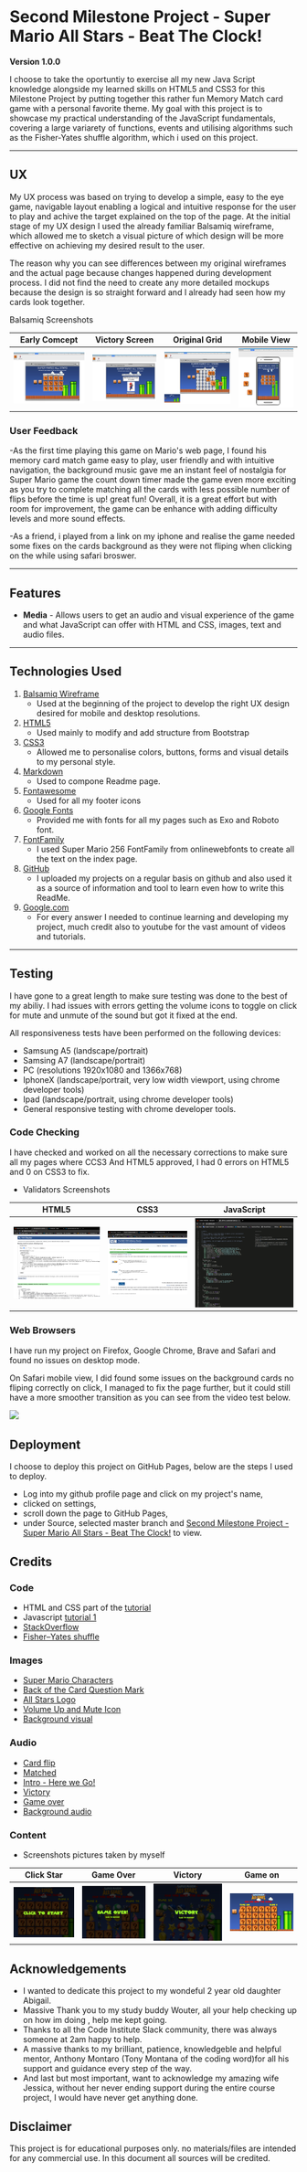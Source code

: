 # Second Milestone Project - Super Mario All Stars - Beat The Clock!

**Version 1.0.0**

I choose to take the oportuntiy to exercise all my new Java Script knowledge alongside my learned skills on HTML5 and CSS3 for this Milestone Project by putting together this rather fun Memory Match card game with a personal favorite theme.
My goal with this project is to showcase my practical understanding of the JavaScript fundamentals, covering a large variarety of functions, events and utilising algorithms such as the Fisher-Yates shuffle algorithm, which i used on this project.

---

## UX

My UX process was based on trying to develop a simple, easy to the eye game, navigable layout enabling a logical and intuitive response for the user to play and achive the target explained on the top of the page.
At the initial stage of my UX design I used the already familiar Balsamiq wireframe, which allowed me to sketch a visual picture of which design will be more effective on achieving my desired result to the user.

The reason why you can see differences between my original wireframes and the actual page because changes happened during development process. I did not find the need to create any more detailed mockups because the design is so straight forward and I already had seen how my cards look together.

Balsamiq Screenshots

| Early Comcept | Victory Screen | Original Grid | Mobile View |
|---------------|----------------|---------------|-------------|
| <img src="assets/img/Balsamiq1.png" /> | <img src="assets/img/Balsamiq2.png" /> | <img src="assets/img/Balsamiq3.png" /> | <img src="assets/img/Balsamiq4.png" /> |


### User Feedback

-As the first time playing this game on Mario's web page, I found his memory card match game easy to play, user friendly and with intuitive navigation, the background music gave me an instant feel of nostalgia for Super Mario game
 the count down timer made the game even more exciting as you try to complete matching all the cards with less possible number of flips before the time is up! great fun!
Overall, it is a great effort but with room for improvement, the game can be enhance with adding difficulty levels and more sound effects.
 
-As a friend, i played from a link on my iphone and realise the game needed some fixes on the cards background as they were not fliping when clicking on the while using safari broswer.


---


## Features

* **Media** - Allows users to get an audio and visual experience of the game and what JavaScript can offer with HTML and CSS, images, text and audio files.

---

## Technologies Used

1. [Balsamiq Wireframe](https://balsamiq.com/)
     - Used at the beginning of the project to develop the right UX design desired for mobile and desktop resolutions.
2. [HTML5](https://en.wikipedia.org/wiki/HTML5)
     - Used mainly to modify and add structure from Bootstrap
3. [CSS3](https://en.wikipedia.org/wiki/Cascading_Style_Sheets#CSS_3)
     - Allowed me to personalise colors, buttons, forms and visual details to my personal style.
4. [Markdown](https://guides.github.com/features/mastering-markdown/)
     - Used to compone Readme page.
5. [Fontawesome](https://fontawesome.com/)
     - Used for all my footer icons
6. [Google Fonts](https://fonts.google.com/)
     - Provided me with fonts for all my pages such as Exo and Roboto font.
7. [FontFamily](https://db.onlinewebfonts.com/t/6c02f15fdbc9dd7c482b52b06d8e0a6c.eot)
     - I used Super Mario 256 FontFamily from onlinewebfonts to create all the text on the index page.
8. [GitHub](https://github.com/)
     - I uploaded my projects on a regular basis on github and also used it as a source of information and tool to learn even how to write this ReadMe.
9. [Google.com](https://www.google.com/)
     - For every answer I needed to continue learning and developing my project, much credit also to youtube for the vast amount of videos and tutorials.

---

## Testing

I have gone to a great length to make sure testing was done to the best of my abiliy. 
I had issues with errors getting the volume icons to toggle on click for mute and unmute of the sound but got it fixed at the end.

All responsiveness tests have been performed on the following devices:

- Samsung A5 (landscape/portrait)
- Samsing A7 (landscape/portrait)
- PC (resolutions 1920x1080 and 1366x768)
- IphoneX (landscape/portrait, very low width viewport, using chrome developer tools)
- Ipad (landscape/portrait, using chrome developer tools)
- General responsive testing with chrome developer tools.

### Code Checking

I have checked and worked on all the necessary corrections to make sure all my pages where CCS3 And HTML5 approved, I had 0 errors on HTML5 and 0 on CSS3 to fix.

- Validators Screenshots

|   HTML5   |   CSS3   | JavaScript |
|-----------|----------|------------|
| <img src="assets/img/Validators/html5-screenshot.png" /> | <img src="assets/img/Validators/css-screenshot.png" /> | <img src="assets/img/Validators/jshint-screenshot.png" /> |


### Web Browsers

I have run my project on Firefox, Google Chrome, Brave and Safari and found no issues on desktop mode.

On Safari mobile view, I did found some issues on the background cards no fliping correctly on click, I managed to fix the page further, but it could still have a more smoother transition as you can see from the video test below.

<img src="assets/img/safari-video-test.gif" />


## Deployment

I choose to deploy this project on GitHub Pages, below are the steps I used to deploy.

- Log into my github profile page and click on my project's name,
- clicked on settings,
- scroll down the page to GitHub Pages,
- under Source, selected master branch and [Second Milestone Project - Super Mario All Stars - Beat The Clock!](https://supermario78.github.io/second-milestone-project/) to view.

## Credits

### Code
* HTML and CSS part of the [tutorial](https://www.youtube.com/watch?v=28VfzEiJgy4)
* Javascript [tutorial 1](https://www.youtube.com/watch?v=3uuQ3g92oPQ)
* [StackOverflow](https://stackoverflow.com/questions/60885320/inserts-a-div-and-a-link-into-the-div-twice-and-does-this-with-several-links-js)
* [Fisher–Yates shuffle](https://en.wikipedia.org/wiki/Fisher%E2%80%93Yates_shuffle)


### Images
* [Super Mario Characters](https://i.pinimg.com/originals/1c/c6/19/1cc61968cf9336a6c7a7a36b352b9abc.jpg)
* [Back of the Card Question Mark](https://github.com/taniarascia/memory/blob/master/img/question.gif)
* [All Stars Logo](https://i.pinimg.com/564x/38/b0/99/38b099f5541f2ca56bbe5ed9a21ae191.jpg)
* [Volume Up and Mute Icon](https://fontawesome.com/icons/volume-up?style=solid)
* [Background visual](https://farm5.staticflickr.com/4062/5169154193_4b8a5a7a80_b.jpg)

### Audio
* [Card flip](https://raw.githubusercontent.com/Zackazt/Mix-Or-Match/tutorial-code/Assets/Audio/flip.wav)
* [Matched](https://themushroomkingdom.net/media/drm64/wav)
* [Intro - Here we Go!](https://themushroomkingdom.net/sounds/wav/drm64_mario5.wav)
* [Victory](https://themushroomkingdom.net/sounds/wav/smb/smb_stage_clear.wav)
* [Game over](https://themushroomkingdom.net/sounds/wav/smb/smb_gameover.wav)
* [Background audio](https://mp3cdnb.ytjar.xyz/get.php/N/NTa6Xbzfq1U.mp3?h=pGf1VAy2GWbLx3iZKt-Tbg&s=1593477517&n=Super-Mario-Bros-Theme-Song)


### Content

- Screenshots pictures taken by myself

|  Click Star   |    Game Over   |    Victory    |   Game on   |
|---------------|----------------|---------------|-------------|
| <img src="assets/img/click-start.png" /> | <img src="assets/img/game-over.png" /> | <img src="assets/img/victory.png" /> | <img src="assets/img/starting-game.png" /> |




## Acknowledgements

- I wanted to dedicate this project to my wondeful 2 year old daughter Abigail.
- Massive Thank you to my study buddy Wouter, all your help checking up on how im doing , help me kept going.
- Thanks to all the Code Institute Slack community, there was always someone at 2am happy to help. 
- A massive thanks to my brilliant, patience, knowledgeble and helpful mentor, Anthony Montaro (Tony Montana of the coding word)for all his support and guidance every step of the way.
- And last but most important, want to acknowledge my amazing wife Jessica, without her never ending support during the entire course project, I would have never get anything done.
## Disclaimer
This project is for educational purposes only. no materials/files are intended for any commercial use. In this document all sources will be credited.

